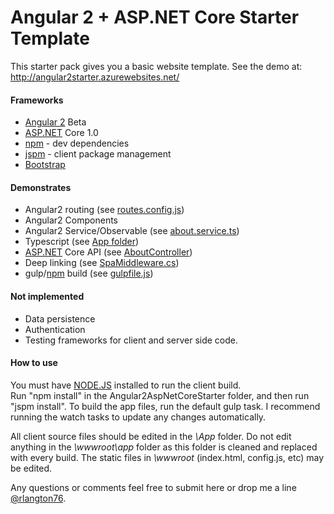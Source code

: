 # Angular 2 + ASP.NET Core Starter Template

This starter pack gives you a basic website template.  See the demo at: http://angular2starter.azurewebsites.net/

#### Frameworks

  - [Angular 2] Beta
  - [ASP.NET] Core 1.0
  - [npm] - dev dependencies
  - [jspm] - client package management
  - [Bootstrap]

#### Demonstrates

   - Angular2 routing (see [routes.config.js])
   - Angular2 Components
   - Angular2 Service/Observable (see [about.service.ts])
   - Typescript (see [App folder])
   - [ASP.NET] Core API (see [AboutController])
   - Deep linking (see [SpaMiddleware.cs])
   - gulp/[npm] build (see [gulpfile.js])

#### Not implemented

   - Data persistence
   - Authentication
   - Testing frameworks for client and server side code.

#### How to use

You must have [NODE.JS] installed to run the client build.  
Run "npm install" in the Angular2AspNetCoreStarter folder, and then run "jspm install".
To build the app files, run the default gulp task.  I recommend running the watch tasks to update any changes automatically.

All client source files should be edited in the *\App* folder.  Do not edit anything in the *\wwwroot\app* folder as this folder is cleaned and replaced with every build.  The static files in *\wwwroot* (index.html, config.js, etc) may be edited.

Any questions or comments feel free to submit here or drop me a line [@rlangton76].

   [routes.config.js]: <https://github.com/ryanlangton/angular2-aspnetcore-starter/blob/master/Angular2AspNetCoreStarter/App/routes.config.ts>
   [about.service.ts]: <https://github.com/ryanlangton/angular2-aspnetcore-starter/blob/master/Angular2AspNetCoreStarter/App/about/about.service.ts>
   [App folder]: <https://github.com/ryanlangton/angular2-aspnetcore-starter/tree/master/Angular2AspNetCoreStarter/App>
   [AboutController]: <https://github.com/ryanlangton/angular2-aspnetcore-starter/blob/master/Angular2AspNetCoreStarter/Controllers/AboutController.cs>
   [gulpfile.js]: <https://github.com/ryanlangton/angular2-aspnetcore-starter/blob/master/Angular2AspNetCoreStarter/gulpfile.js>
   [@rlangton76]: <https://twitter.com/rlangton76>
   [NODE.JS]: <https://nodejs.org/en/download/>
   [SpaMiddleware.cs]: <https://github.com/ryanlangton/angular2-aspnetcore-starter/blob/master/Angular2AspNetCoreStarter/SpaMiddleware.cs>
   [Bootstrap]: <http://getbootstrap.com/>
   [jspm]: <http://jspm.io/>
   [Angular 2]: <https://angular.io/>
   [npm]: <https://www.npmjs.com/>
   [ASP.NET]: <http://www.asp.net/>